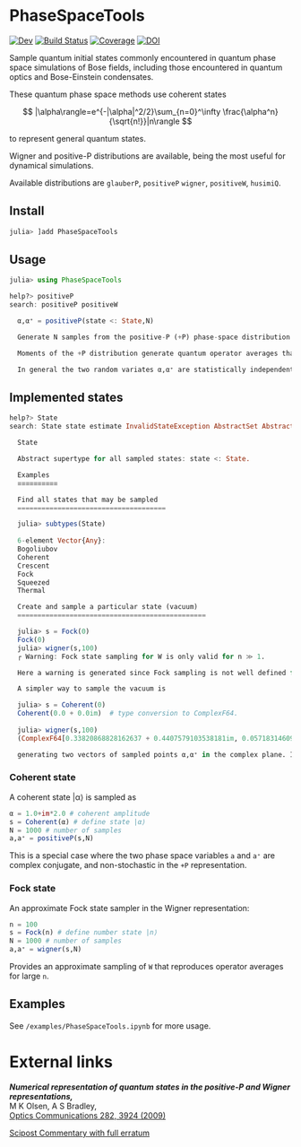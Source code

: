 # PhaseSpaceTools

<!-- [![](https://img.shields.io/badge/docs-stable-blue.svg)](https://AshtonSBradley.github.io/PhaseSpaceTools.jl/stable) -->
<!-- [![](https://img.shields.io/badge/docs-dev-blue.svg)](https://AshtonSBradley.github.io/PhaseSpaceTools.jl/dev)
[![Build Status](https://travis-ci.com/AshtonSBradley/PhaseSpaceTools.jl.svg?branch=master)](https://travis-ci.com/AshtonSBradley/PhaseSpaceTools.jl)
[![Build status](https://ci.appveyor.com/api/projects/status/t6i7kdnpffgnq6pg?svg=true)](https://ci.appveyor.com/project/AshtonSBradley/phasespacetools-jl)
[![Coverage Status](https://coveralls.io/repos/github/AshtonSBradley/PhaseSpaceTools.jl/badge.svg?branch=master)](https://coveralls.io/github/AshtonSBradley/PhaseSpaceTools.jl?branch=master)
[![codecov](https://codecov.io/gh/AshtonSBradley/PhaseSpaceTools.jl/branch/master/graph/badge.svg)](https://codecov.io/gh/AshtonSBradley/PhaseSpaceTools.jl)  -->

<!-- [![Stable](https://img.shields.io/badge/docs-stable-blue.svg)](https://AshtonSBradley.github.io/PhaseSpaceTools.jl/stable) -->

[![Dev](https://img.shields.io/badge/docs-dev-blue.svg)](https://AshtonSBradley.github.io/PhaseSpaceTools.jl/dev)
[![Build Status](https://github.com/AshtonSBradley/PhaseSpaceTools.jl/workflows/CI/badge.svg)](https://github.com/AshtonSBradley/PhaseSpaceTools.jl/actions)
[![Coverage](https://codecov.io/gh/AshtonSBradley/PhaseSpaceTools.jl/branch/master/graph/badge.svg)](https://codecov.io/gh/AshtonSBradley/PhaseSpaceTools.jl)
[![DOI](https://zenodo.org/badge/115932136.svg)](https://zenodo.org/badge/latestdoi/115932136)


Sample quantum initial states commonly encountered in quantum phase space simulations of Bose fields, including those encountered in quantum optics and Bose-Einstein condensates. 

These quantum phase space methods use coherent states

$$
|\alpha\rangle=e^{-|\alpha|^2/2}\sum_{n=0}^\infty \frac{\alpha^n}{\sqrt{n!}}|n\rangle
$$

to represent general quantum states.

Wigner and positive-P distributions are available, being the most useful for dynamical simulations.

Available distributions are `glauberP`, `positiveP` `wigner`, `positiveW`, `husimiQ`.

## Install

```julia
julia> ]add PhaseSpaceTools
```

## Usage
```julia
julia> using PhaseSpaceTools

help?> positiveP
search: positiveP positiveW

  α,α⁺ = positiveP(state <: State,N)

  Generate N samples from the positive-P (+P) phase-space distribution for state.

  Moments of the +P distribution generate quantum operator averages that are normally ordered.

  In general the two random variates α,α⁺ are statistically independent for the +P distribution. 
```
## Implemented states

```julia
help?> State
search: State state estimate InvalidStateException AbstractSet AbstractVector AbstractVecOrMat stacktrace StackTraces istaskstarted abstract type AbstractRange AbstractPattern

  State

  Abstract supertype for all sampled states: state <: State.

  Examples
  ≡≡≡≡≡≡≡≡≡≡

  Find all states that may be sampled
  =====================================

  julia> subtypes(State)
  
  6-element Vector{Any}:
  Bogoliubov
  Coherent
  Crescent
  Fock
  Squeezed
  Thermal

  Create and sample a particular state (vacuum)
  ===============================================

  julia> s = Fock(0)
  Fock(0)
  julia> wigner(s,100)
  ┌ Warning: Fock state sampling for W is only valid for n ≫ 1.

  Here a warning is generated since Fock sampling is not well defined for small n. 

  A simpler way to sample the vacuum is 

  julia> s = Coherent(0) 
  Coherent(0.0 + 0.0im)  # type conversion to ComplexF64.
  
  julia> wigner(s,100)
  (ComplexF64[0.33820868828162637 + 0.4407579103538181im, 0.057183146091823775 - 0.2772571883006981im, ...

  generating two vectors of sampled points α,α⁺ in the complex plane. In this case, α = conj(α⁺), as we are not working with a doubled phase space.
```

### Coherent state
A coherent state |α⟩ is sampled as
```julia
α = 1.0+im*2.0 # coherent amplitude
s = Coherent(α) # define state |α⟩
N = 1000 # number of samples
a,a⁺ = positiveP(s,N)
```
This is a special case where the two phase space variables `a` and `a⁺` are complex conjugate, and non-stochastic in the `+P` representation.

### Fock state
An approximate Fock state sampler in the Wigner representation:
```julia
n = 100
s = Fock(n) # define number state |n⟩
N = 1000 # number of samples
a,a⁺ = wigner(s,N)
```
Provides an approximate sampling of `W` that reproduces operator averages for large `n`.

## Examples

See  `/examples/PhaseSpaceTools.ipynb` for more usage.

# External links
___Numerical representation of quantum states in the positive-P and Wigner representations,___ \
M K Olsen, A S Bradley, \
[Optics Communications 282, 3924 (2009)](http://dx.doi.org/10.1016/j.optcom.2009.06.033)

[Scipost Commentary with full erratum](https://scipost.org/commentaries/10.1016/j.optcom.2009.06.033/)
